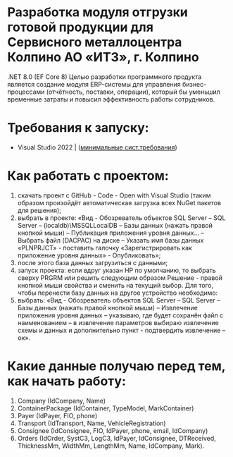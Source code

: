 # Разработка модуля отгрузки готовой продукции для Сервисного металлоцентра Колпино АО «ИТЗ», г. Колпино
.NET 8.0 (EF Core 8)
Целью разработки программного продукта является создание модуля ERP-системы для управления бизнес-процессами (отчётность, поставки, операции), который бы уменьшил временные затраты и повысил эффективность работы сотрудников.
# Требования к запуску:
- Visual Studio 2022 | ([минимальные сист.требования](https://docs.microsoft.com/en-us/visualstudio/releases/2022/system-requirements))

# Как работать с проектом:
1.	скачать проект с GitHub - Code - Open with Visual Studio (таким образом произойдёт автоматическая загрузка всех NuGet пакетов для решения);
2.	выбрать в проекте: «Вид - Обозреватель объектов SQL Server – SQL Server – (localdb)\MSSQLLocalDB – Базы данных (нажать правой кнопкой мыши) – Публикация приложения уровня данных... – Выбрать файл (DACPAC) на диске – Указать имя базы данных «PLNPRJCT» - поставить галочку «Зарегистрировать как приложение уровня данных» - Опубликовать»;
3.	после этого база данных загрузиться с данными;
4.	запуск проекта: если вдруг указан HP по умолчанию, то выбрать сверху PRGRM или решить следующим образом Решение - правой кнопкой мыши свойства и сменить на текущий выбор.
Для того, чтобы перенести базу данных на другое устройство необходимо:
1.	выбрать: «Вид - Обозреватель объектов SQL Server – SQL Server – Базы данных (нажать правой кнопкой мыши) – Извлечение приложения уровня данных – указываю, где будет сохранён файл с наименованием – в извлечение параметров выбираю извлечение схемы и данных и дополнительно пункт - подтвердить извлечение – ок».

# Какие данные получаю перед тем, как начать работу:
1.	Company (IdCompany, Name)
2.	ContainerPackage (IdContainer, TypeModel, MarkContainer)
3.	Payer (IdPayer, FIO, phone)
4.	Transport (IdTransport, Name, VehicleRegistration)
5.	Consignee (IdConsignee, FIO, IdPayer, phone, email, IdCompany)
6.	Orders (IdOrder, SystC3, LogC3, IdPayer, IdConsignee, DTReceived, ThicknessMm, WidthMm, LengthMm, Name, IdCompany, Mark).

